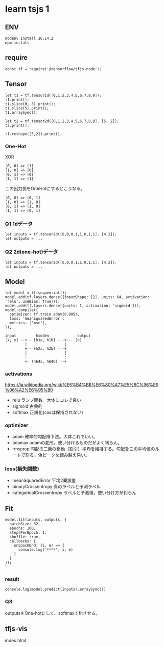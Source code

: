 # learn tsjs 1

## ENV
```
nodenv install 10.14.2
npm install
```

## require
```
const tf = require('@tensorflow/tfjs-node');
```

## Tensor


```
let t1 = tf.tensor1d([0,1,2,3,4,5,6,7,8,9]);
t1.print();
t1.slice(0, 3).print();
t1.slice(5).print();
t1.arraySync();

let t2 = tf.tensor2d([0,1,2,3,4,5,6,7,8,9], [5, 2]);
t2.print();

t1.reshape([5,2]).print();
```

### One-Hot
XOR

```
[0, 0] => [1]
[1, 0] => [0]
[0, 1] => [0]
[1, 1] => [1]

```

この出力側をOneHotにするとこうなる。

```
[0, 0] => [0, 1]
[1, 0] => [1, 0]
[0, 1] => [1, 0]
[1, 1] => [0, 1]

```


### Q1 1dデータ

```
let inputs = tf.tensor2d([0,0,0,1,1,0,1,1], [4,2]);
let outputs = ...

```

### Q2 2d(one-hot)データ

```
let inputs = tf.tensor2d([0,0,0,1,1,0,1,1], [4,2]);
let outputs = ...

```

## Model
```
let model = tf.sequential();
model.add(tf.layers.dense({inputShape: [2], units: 64, activation: 'relu', useBias: true}));
model.add(tf.layers.dense({units: 1, activation: 'sigmoid'}));
model.compile({
  optimizer: tf.train.adam(0.005),
  loss: 'meanSquaredError',
  metrics: ['mse'],
});

```

```
input         hidden             output
[x, y] --+-- [h1a, h1b] ---+--- [o]
         |                 |
         +-- (h2a, h2b) ---+
         |                 |
         :                 :
         +- (h64a, h64b) --+

```

### activations
 https://ja.wikipedia.org/wiki/%E6%B4%BB%E6%80%A7%E5%8C%96%E9%96%A2%E6%95%B0

 - relu ランプ関数。大体にコレで良い
 - sigmoid 古典的
 - softmax 正規化(cosは保持されない)

### optimizer

 - adam 確率的勾配降下法。大体これでいい。
 - adamax adamの変形。使い分けるものだがよく判らん。
 - rmsprop 勾配の二乗の移動（割引）平均を維持する。勾配をこの平均値のルートで割る。偽ピークを踏み越え易い。

### loss(損失関数)

 - meanSquaredError 平均2乗誤差
 - binaryCrossentropy 真のラベルと予測ラベル
 - categoricalCrossentropy ラベルと予測値。使い分け方が判らん

## Fit

```
model.fit(inputs, outputs, {
  batchSize: 32,
  epochs: 100,
  stepsPerEpoch: 1,
  shuffle: true,
  callbacks: {
    onEpochEnd: (i, e) => {
      console.log('****', i, e)
    }
  }
});


```

### result
```
console.log(model.predict(inputs).arraySync())
```

### Q3
outputsをOne-hotにして、softmaxでfitさせる。

## tfjs-vis
index.html
